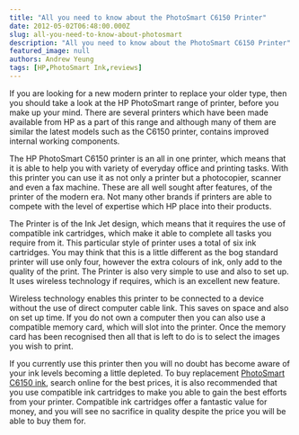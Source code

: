```yaml
---
title: "All you need to know about the PhotoSmart C6150 Printer"
date: 2012-05-02T06:48:00.000Z
slug: all-you-need-to-know-about-photosmart
description: "All you need to know about the PhotoSmart C6150 Printer"
featured_image: null
authors: Andrew Yeung
tags: [HP,PhotoSmart Ink,reviews]
---
```


If you are looking for a new modern printer to replace your older type, then you should take a look at the HP PhotoSmart range of printer, before you make up your mind. There are several printers which have been made available from HP as a part of this range and although many of them are similar the latest models such as the C6150 printer, contains improved internal working components.

The HP PhotoSmart C6150 printer is an all in one printer, which means that it is able to help you with variety of everyday office and printing tasks. With this printer you can use it as not only a printer but a photocopier, scanner and even a fax machine. These are all well sought after features, of the printer of the modern era. Not many other brands if printers are able to compete with the level of expertise which HP place into their products.

The Printer is of the Ink Jet design, which means that it requires the use of compatible ink cartridges, which make it able to complete all tasks you require from it. This particular style of printer uses a total of six ink cartridges. You may think that this is a little different as the bog standard printer will use only four, however the extra colours of ink, only add to the quality of the print. The Printer is also very simple to use and also to set up. It uses wireless technology if requires, which is an excellent new feature.

Wireless technology enables this printer to be connected to a device without the use of direct computer cable link. This saves on space and also on set up time. If you do not own a computer then you can also use a compatible memory card, which will slot into the printer. Once the memory card has been recognised then all that is left to do is to select the images you wish to print.

If you currently use this printer then you will no doubt has become aware of your ink levels becoming a little depleted. To buy replacement [PhotoSmart C6150 ink](https://www.comboink.com/hp-photosmart-c6150-printer-ink-cartridges), search online for the best prices, it is also recommended that you use compatible ink cartridges to make you able to gain the best efforts from your printer. Compatible ink cartridges offer a fantastic value for money, and you will see no sacrifice in quality despite the price you will be able to buy them for.